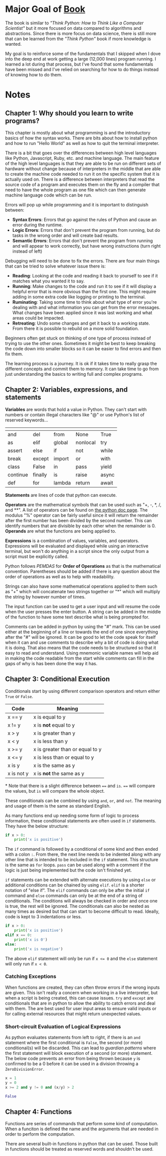 # Major Goal of [Book](https://www.py4e.com/book)

The book is similar to *"Think Python: How to Think Like a Computer Scientist"* but it more focused on data compared to algorithms and abstractions.  Since there is more focus on data science, there is still more that can be learned from the *"Think Python"* book if more knowledge is wanted. 

My goal is to reinforce some of the fundamentals that I skipped when I dove into the deep end at work getting a large (12,000 lines) program running.  I learned a lot during that process, but I've found that some fundamentals have been missed and I've relied on searching for how to do things instead of knowing how to do them.  

# Notes

## Chapter 1: Why should you learn to write programs?

This chapter is mostly about what programming is and the introductory basics of how the syntax works.  There are bits about how to install python and how to run "Hello World" as well as how to quit the terminal interpreter.  

There is a bit that goes over the differences between high level languages like Python, Javascript, Ruby, etc. and machine language.  The main feature of the high level languages is that they are able to be run on different sets of hardware without change because of interpreters in the middle that are able to create the machine code needed to run it on the specific system that it is actually used on.  There is a difference between interpreters that read the source code of a program and executes them on the fly and a compiler that need to have the whole program as one file which can then generate machine language code which can be run.  

Errors will pop up while programming and it is important to distinguish between: 

 - **Syntax Errors**: Errors that go against the rules of Python and cause an error during the runtime.  
 - **Logic Errors**: Errors that don't prevent the program from running, but do tasks in the wrong order and will create bad results.  
 - **Semantic Errors**: Errors that don't prevent the program from running and will appear to work correctly, but have wrong instructions (turn right instead of left)

Debugging will need to be done to fix the errors.  There are four main things that can be tried to solve whatever issue there is:

 - **Reading**: Looking at the code and reading it back to yourself to see if it matches what you wanted it to say.  
 - **Running**: Make changes to the code and run it to see if it will display a helpful error that is more obvious than the first one.  This might require adding in some extra code like logging or printing to the terminal.  
 - **Ruminating**: Taking some time to think about what type of error you're dealing with and what information you can get from the error messages.  What changes have been applied since it was last working and what areas could be impacted.  
 - **Retreating**: Undo some changes and get it back to a working state.  From there it is possible to rebuild on a more solid foundation.  

 Beginners often get stuck on thinking of one type of process instead of trying to use the other ones.  Sometimes it might be best to keep breaking the code down into smaller blocks so it can be easier to find errors and then fix them.  

 The learning process is a journey.  It is ok if it takes time to really grasp the different concepts and commit them to memory.  It can take time to go from just understanding the basics to writing full and complex programs.  

 ## Chapter 2: Variables, expressions, and statements

 **Variables** are words that hold a value in Python.  They can't start with numbers or contain illegal characters like "@" or use Python's list of reserved keywords...

| <!-- --> | <!-- --> | <!-- --> | <!-- --> | <!-- --> | 
| ---      | ---      | ---      | ---      | ---      | 
| and      | del      | from     | None     | True     | 
| as       | elif     | global   | nonlocal | try      | 
| assert   | else     | if       | not      | while    | 
| break    | except   | import   | or       | with     | 
| class    | False    | in       | pass     | yield    |
| continue | finally  | is       | raise    | async    | 
| def      | for      | lambda   | return   | await    | 

**Statements** are lines of code that python can execute. 

**Operators** are the mathematical symbols that can be used such as "+, -, *, /, and \*\*".  A list of operators can be found on [the python doc page](https://docs.python.org/3/library/operator.html#mapping-operators-to-functions).  The modulus "%" operator can be fairly useful since it will return the remainder after the first number has been divided by the second number.  This can identify numbers that are divisible by each other when the remainder is 0.  **Operands** are what the functions are being applied to.  

**Expressions** is a combination of values, variables, and operators.  Expressions will be evaluated and displayed while using an interactive terminal, but won't do anything in a script since the only output from a script must be explicitly called.  

Python follows *PEMDAS* for **Order of Operations** as that is the mathematical convention.  Parentheses should be added if there is any question about the order of operations as well as to help with readability.  

Strings can also have some mathematical operations applied to them such as "+" which will concatenate two strings together or "\*" which will multiply the string by however number of times.  

The input function can be used to get a user input and will resume the code when the user presses the enter button.  A string can be added in the middle of the function to have some text describe what is being prompted for.  

Comments can be added in python by using the "#" mark.  This can be used either at the beginning of a line or towards the end of one since everything after the "#" will be ignored.  It can be good to let the code speak for itself when it can and use comments to describe why a bit of code is doing what it is doing.  That also means that the code needs to be structured so that it easy to read and understand.  Using mnemonic variable names will help aid in making the code readable from the start while comments can fill in the gaps of why is has been done the way it has.  

## Chapter 3: Conditional Execution

Conditionals start by using different comparison operators and return either `True` or `False`.  

| Code       | Meaning                         |
| ---------- | ------------------------------- | 
| x == y     | x is equal to y                 | 
| x != y     | x is __not__ equal to y         | 
| x > y      | x is greater than y             | 
| x < y      | x is less than y                | 
| x >= y     | x is greater than or equal to y | 
| x <= y     | x is less than or equal to y    | 
| x is y     | x is the same as y              | 
| x is not y | x is __not__ the same as y      | 

\* Note that there is a slight difference between `==` and `is`.  `==` will compare the values, but `is` will compare the whole object.  

These conditionals can be combined by using `and`, `or`, and `not`.  The meaning and usage of them is the same as standard English.  

As many functions end up needing some form of logic to process information, these conditional statements are often used in `if` statements.  They have the below structure:

```python
if x > 0:
    print('x is positive')
```

The `if` command is followed by a conditional of some kind and then ended with a colon `:`.  From there, the next line needs to be indented along with any other line that is intended to be included in the `if` statement.  This structure is the same as `for` loops.  `pass` can be used along with a comment if the logic is just being implemented but the code isn't finished yet.  

`if` statements can be extended with alternate executions by using `else` or additional conditions can be chained by using `elif`.  `elif` is a shorter notation of "else if".  The `elif` commands can only be after the initial `if` command and `else` commands can only be at the end of a string of conditionals.  The conditions will always be checked in order and once one is true, the rest will be ignored.  The conditionals can also be nested as many times as desired but that can start to become difficult to read.  Ideally, code is kept to 3 indentations or less.  

```python
if x > 0:
    print('x is positive')
elif x == 0:
    print('x is 0')
else:
    print('x is negative')
```

The above `elif` statement will only be run if `x <= 0` and the `else` statement will only run if `x < 0`.  

### Catching Exceptions

When functions are created, they can often throw errors if the wrong inputs are given.  This isn't really a concern when working in a live interpreter, but when a script is being created, this can cause issues.  `try` and `except` are conditionals that are in python to allow the ability to catch errors and deal with them.  The are best used for user input areas to ensure valid inputs or for calling external resources that might return unexpected values.  

### Short-circuit Evaluation of Logical Expressions

As python evaluates statements from left to right, if there is an `and` statement where the first conditional is `False`, the second (or more) conditional(s) will be discarded.  This can lead to _guardian patterns_ where the first statement will block execution of a second (or more) statement.  The below code prevents an error from being thrown because `y` is confirmed to be a 0 before it can be used in a division throwing a `ZeroDivisionError`.  

```python
x = 1
y = 0
x >= 2 and y != 0 and (x/y) > 2

False
```

## Chapter 4: Functions

Functions are series of commands that perform some kind of computation.  When a funciton is defined the name and the arguments that are needed in order to perform the computation.  

There are several built-in functions in python that can be used.  Those built in functions should be treated as reserved words and shouldn't be used.  

